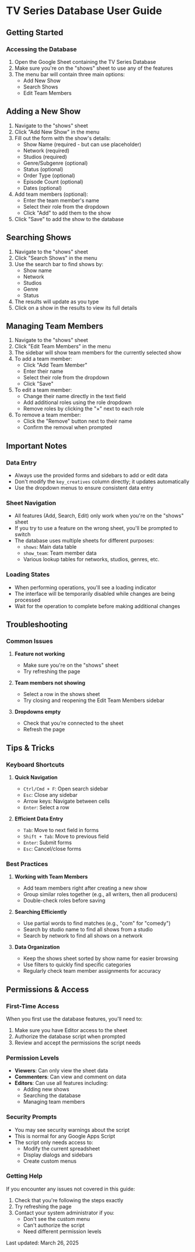 # TV Series Database User Guide

## Getting Started

### Accessing the Database
1. Open the Google Sheet containing the TV Series Database
2. Make sure you're on the "shows" sheet to use any of the features
3. The menu bar will contain three main options:
   - Add New Show
   - Search Shows
   - Edit Team Members

## Adding a New Show

1. Navigate to the "shows" sheet
2. Click "Add New Show" in the menu
3. Fill out the form with the show's details:
   - Show Name (required - but can use placeholder)
   - Network (required)
   - Studios (required)
   - Genre/Subgenre (optional)
   - Status (optional)
   - Order Type (optional)
   - Episode Count (optional)
   - Dates (optional)
4. Add team members (optional):
   - Enter the team member's name
   - Select their role from the dropdown
   - Click "Add" to add them to the show
5. Click "Save" to add the show to the database

## Searching Shows

1. Navigate to the "shows" sheet
2. Click "Search Shows" in the menu
3. Use the search bar to find shows by:
   - Show name
   - Network
   - Studios
   - Genre
   - Status
4. The results will update as you type
5. Click on a show in the results to view its full details

## Managing Team Members

1. Navigate to the "shows" sheet
2. Click "Edit Team Members" in the menu
3. The sidebar will show team members for the currently selected show
4. To add a team member:
   - Click "Add Team Member"
   - Enter their name
   - Select their role from the dropdown
   - Click "Save"
5. To edit a team member:
   - Change their name directly in the text field
   - Add additional roles using the role dropdown
   - Remove roles by clicking the "×" next to each role
6. To remove a team member:
   - Click the "Remove" button next to their name
   - Confirm the removal when prompted

## Important Notes

### Data Entry
- Always use the provided forms and sidebars to add or edit data
- Don't modify the `key_creatives` column directly; it updates automatically
- Use the dropdown menus to ensure consistent data entry

### Sheet Navigation
- All features (Add, Search, Edit) only work when you're on the "shows" sheet
- If you try to use a feature on the wrong sheet, you'll be prompted to switch
- The database uses multiple sheets for different purposes:
  - `shows`: Main data table
  - `show_team`: Team member data
  - Various lookup tables for networks, studios, genres, etc.

### Loading States
- When performing operations, you'll see a loading indicator
- The interface will be temporarily disabled while changes are being processed
- Wait for the operation to complete before making additional changes

## Troubleshooting

### Common Issues
1. **Feature not working**
   - Make sure you're on the "shows" sheet
   - Try refreshing the page

2. **Team members not showing**
   - Select a row in the shows sheet
   - Try closing and reopening the Edit Team Members sidebar

3. **Dropdowns empty**
   - Check that you're connected to the sheet
   - Refresh the page

## Tips & Tricks

### Keyboard Shortcuts
1. **Quick Navigation**
   - `Ctrl/Cmd + F`: Open search sidebar
   - `Esc`: Close any sidebar
   - Arrow keys: Navigate between cells
   - `Enter`: Select a row

2. **Efficient Data Entry**
   - `Tab`: Move to next field in forms
   - `Shift + Tab`: Move to previous field
   - `Enter`: Submit forms
   - `Esc`: Cancel/close forms

### Best Practices
1. **Working with Team Members**
   - Add team members right after creating a new show
   - Group similar roles together (e.g., all writers, then all producers)
   - Double-check roles before saving

2. **Searching Efficiently**
   - Use partial words to find matches (e.g., "com" for "comedy")
   - Search by studio name to find all shows from a studio
   - Search by network to find all shows on a network

3. **Data Organization**
   - Keep the shows sheet sorted by show name for easier browsing
   - Use filters to quickly find specific categories
   - Regularly check team member assignments for accuracy

## Permissions & Access

### First-Time Access
When you first use the database features, you'll need to:
1. Make sure you have Editor access to the sheet
2. Authorize the database script when prompted
3. Review and accept the permissions the script needs

### Permission Levels
- **Viewers**: Can only view the sheet data
- **Commenters**: Can view and comment on data
- **Editors**: Can use all features including:
  - Adding new shows
  - Searching the database
  - Managing team members

### Security Prompts
- You may see security warnings about the script
- This is normal for any Google Apps Script
- The script only needs access to:
  - Modify the current spreadsheet
  - Display dialogs and sidebars
  - Create custom menus

### Getting Help
If you encounter any issues not covered in this guide:
1. Check that you're following the steps exactly
2. Try refreshing the page
3. Contact your system administrator if you:
   - Don't see the custom menu
   - Can't authorize the script
   - Need different permission levels

Last updated: March 26, 2025
